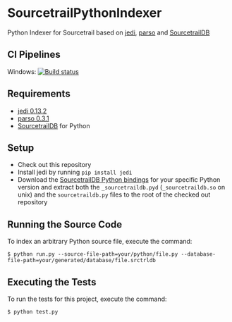 # SourcetrailPythonIndexer
Python Indexer for Sourcetrail based on [jedi](https://github.com/davidhalter/jedi), [parso](https://github.com/davidhalter/parso) and [SourcetrailDB](https://github.com/CoatiSoftware/SourcetrailDB)


## CI Pipelines
Windows: [![Build status](https://ci.appveyor.com/api/projects/status/4vo082swmhmny1a1/branch/master?svg=true)](https://ci.appveyor.com/project/mlangkabel/sourcetrailpythonindexer/branch/master)


## Requirements
* [jedi 0.13.2](https://pypi.org/project/jedi/0.13.2)
* [parso 0.3.1](https://pypi.org/project/parso/0.3.1)
* [SourcetrailDB](https://github.com/CoatiSoftware/SourcetrailDB) for Python


## Setup
* Check out this repository
* Install jedi by running `pip install jedi`
* Download the [SourcetrailDB Python bindings](https://github.com/CoatiSoftware/SourcetrailDB/releases) for your specific Python version and extract both the `_sourcetraildb.pyd` (`_sourcetraildb.so` on unix) and the `sourcetraildb.py` files to the root of the checked out repository


## Running the Source Code
To index an arbitrary Python source file, execute the command:

```
$ python run.py --source-file-path=your/python/file.py --database-file-path=your/generated/database/file.srctrldb
```


## Executing the Tests
To run the tests for this project, execute the command:
```
$ python test.py
```
